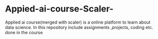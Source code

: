 # Appied-ai-course-Scaler-
Applied ai course(merged with scaler) is a online platform to learn about data science. In this repository include assignments ,projects, coding etc. done in the course
